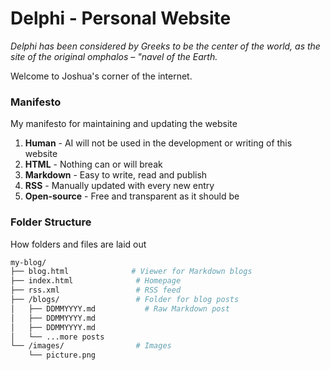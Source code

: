 # Delphi - Personal Website
*Delphi has been considered by Greeks to be the center of the world, as the site of the original omphalos – "navel of the Earth.*

Welcome to Joshua's corner of the internet.

### Manifesto
My manifesto for maintaining and updating the website

1. **Human** - AI will not be used in the development or writing of this website
2. **HTML** - Nothing can or will break
3. **Markdown** - Easy to write, read and publish
4. **RSS** - Manually updated with every new entry
5. **Open-source** - Free and transparent as it should be

### Folder Structure
How folders and files are laid out

```bash
my-blog/
├── blog.html              # Viewer for Markdown blogs
├── index.html              # Homepage
├── rss.xml                 # RSS feed
├── /blogs/                 # Folder for blog posts
│   ├── DDMMYYYY.md           # Raw Markdown post
│   ├── DDMMYYYY.md
│   ├── DDMMYYYY.md
│   └── ...more posts
└── /images/                # Images
    └── picture.png
```